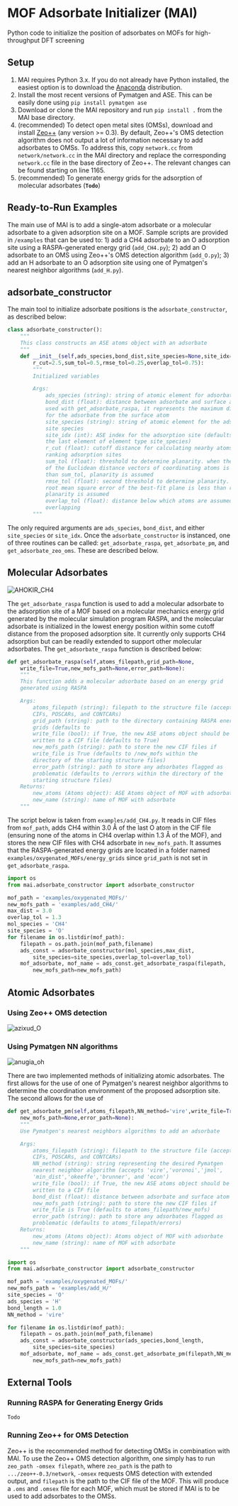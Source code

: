 # MOF Adsorbate Initializer (MAI)
Python code to initialize the position of adsorbates on MOFs for high-throughput DFT screening

## Setup
1. MAI requires Python 3.x. If you do not already have Python installed, the easiest option is to download the [Anaconda](https://www.anaconda.com/download/) distribution.
2. Install the most recent versions of Pymatgen and ASE. This can be easily done using `pip install pymatgen ase` 
3. Download or clone the MAI repository and run `pip install .` from the MAI base directory.
4. (recommended) To detect open metal sites (OMSs), download and install [Zeo++](http://www.zeoplusplus.org/download.html) (any version >= 0.3). By default, Zeo++'s OMS detection algorithm does not output a lot of information necessary to add adsorbates to OMSs. To address this, copy `network.cc` from `network/network.cc` in the MAI directory and replace the corresponding `network.cc` file in the base directory of Zeo++. The relevant changes can be found starting on line 1165.
5. (recommended) To generate energy grids for the adsorption of molecular adsorbates (**`Todo`**)

## Ready-to-Run Examples
The main use of MAI is to add a single-atom adsorbate or a molecular adsorbate to a given adsorption site on a MOF. Sample scripts are provided in `/examples` that can be used to: 1) add a CH4 adsorbate to an O adsorption site using a RASPA-generated energy grid (`add_CH4.py`); 2) add an O adsorbate to an OMS using Zeo++'s OMS detection algorithm (`add_O.py`); 3) add an H adsorbate to an O adsorption site using one of Pymatgen's nearest neighbor algorithms (`add_H.py`).

## adsorbate_constructor
The main tool to initialize adsorbate positions is the `adsorbate_constructor`, as described below:
```python
class adsorbate_constructor():
	"""
	This class constructs an ASE atoms object with an adsorbate
	"""
	def __init__(self,ads_species,bond_dist,site_species=None,site_idx=None,
		r_cut=2.5,sum_tol=0.5,rmse_tol=0.25,overlap_tol=0.75):
		"""
		Initialized variables

		Args:
			ads_species (string): string of atomic element for adsorbate (e.g. 'O')
			bond_dist (float): distance between adsorbate and surface atom. If
			used with get_adsorbate_raspa, it represents the maximum distance
			for the adsorbate from the surface atom
			site_species (string): string of atomic element for the adsorption
			site species
			site_idx (int): ASE index for the adsorption site (defaults to
			the last element of element type site_species)
			r_cut (float): cutoff distance for calculating nearby atoms when
			ranking adsorption sites
			sum_tol (float): threshold to determine planarity. when the sum
			of the Euclidean distance vectors of coordinating atoms is less
			than sum_tol, planarity is assumed
			rmse_tol (float): second threshold to determine planarity. when the 
			root mean square error of the best-fit plane is less than rmse_tol,
			planarity is assumed
			overlap_tol (float): distance below which atoms are assumed to be
			overlapping
		"""
```
The only required arguments are `ads_species`, `bond_dist`, and either `site_species` or `site_idx`. Once the `adsorbate_constructor` is instanced, one of three routines can be called: `get_adsorbate_raspa`, `get_adsorbate_pm`, and `get_adsorbate_zeo_oms`. These are described below.

## Molecular Adsorbates
![AHOKIR_CH4](test/success/add_CH4/ahokir_ch4.png)

The `get_adsorbate_raspa` function is used to add a molecular adsorbate to the adsorption site of a MOF based on a molecular mechanics energy grid generated by the molecular simulation program RASPA, and the molecular adsorbate is initialized in the lowest energy position within some cutoff distance from the proposed adsorption site. It currently only supports CH4 adsorption but can be readily extended to support other molecular adsorbates. The `get_adsorbate_raspa` function is described below:

```python
def get_adsorbate_raspa(self,atoms_filepath,grid_path=None,
	write_file=True,new_mofs_path=None,error_path=None):
	"""
	This function adds a molecular adsorbate based on an energy grid
	generated using RASPA

	Args:
		atoms_filepath (string): filepath to the structure file (accepts
		CIFs, POSCARs, and CONTCARs)
		grid_path (string): path to the directory containing RASPA energy
		grids (defaults to 
		write_file (bool): if True, the new ASE atoms object should be
		written to a CIF file (defaults to True)
		new_mofs_path (string): path to store the new CIF files if
		write_file is True (defaults to /new_mofs within the
		directory of the starting structure files)
		error_path (string): path to store any adsorbates flagged as
		problematic (defaults to /errors within the directory of the
		starting structure files)
	Returns:
		new_atoms (Atoms object): ASE Atoms object of MOF with adsorbate
		new_name (string): name of MOF with adsorbate
	"""
```
The script below is taken from `examples/add_CH4.py`. It reads in CIF files from `mof_path`, adds CH4 within 3.0 Å of the last O atom in the CIF file (ensuring none of the atoms in CH4 overlap within 1.3 Å of the MOF), and stores the new CIF files with CH4 adsorbate in `new_mofs_path`. It assumes that the RASPA-generated energy grids are located in a folder named `examples/oxygenated_MOFs/energy_grids` since `grid_path` is not set in `get_adsorbate_raspa`. 

```python
import os
from mai.adsorbate_constructor import adsorbate_constructor

mof_path = 'examples/oxygenated_MOFs/'
new_mofs_path = 'examples/add_CH4/'
max_dist = 3.0
overlap_tol = 1.3
mol_species = 'CH4'
site_species = 'O'
for filename in os.listdir(mof_path):
	filepath = os.path.join(mof_path,filename)
	ads_const = adsorbate_constructor(mol_species,max_dist,
		site_species=site_species,overlap_tol=overlap_tol)
	mof_adsorbate, mof_name = ads_const.get_adsorbate_raspa(filepath,
		new_mofs_path=new_mofs_path)
```
## Atomic Adsorbates
### Using Zeo++ OMS detection
![azixud_O](test/success/add_O/azixud_o.png)

### Using Pymatgen NN algorithms
![anugia_oh](test/success/add_H/anugia_oh.png)

There are two implemented methods of initializing atomic adsorbates. The first allows for the use of one of Pymatgen's nearest neighbor algorithms to determine the coordination environment of the proposed adsorption site. The second allows for the use of 

```python
def get_adsorbate_pm(self,atoms_filepath,NN_method='vire',write_file=True,
	new_mofs_path=None,error_path=None):
	"""
	Use Pymatgen's nearest neighbors algorithms to add an adsorbate

	Args:
		atoms_filepath (string): filepath to the structure file (accepts
		CIFs, POSCARs, and CONTCARs)
		NN_method (string): string representing the desired Pymatgen
		nearest neighbor algorithm (accepts 'vire','voronoi','jmol',
		'min_dist','okeeffe','brunner', and 'econ')
		write_file (bool): if True, the new ASE atoms object should be
		written to a CIF file
		bond_dist (float): distance between adsorbate and surface atom
		new_mofs_path (string): path to store the new CIF files if
		write_file is True (defaults to atoms_filepath/new_mofs)
		error_path (string): path to store any adsorbates flagged as
		problematic (defaults to atoms_filepath/errors)
	Returns:
		new_atoms (Atoms object): Atoms object of MOF with adsorbate
		new_name (string): name of MOF with adsorbate
	"""
```

```python
import os
from mai.adsorbate_constructor import adsorbate_constructor

mof_path = 'examples/oxygenated_MOFs/'
new_mofs_path = 'examples/add_H/'
site_species = 'O'
ads_species = 'H'
bond_length = 1.0
NN_method = 'vire'

for filename in os.listdir(mof_path):
	filepath = os.path.join(mof_path,filename)
	ads_const = adsorbate_constructor(ads_species,bond_length,
		site_species=site_species)
	mof_adsorbate, mof_name = ads_const.get_adsorbate_pm(filepath,NN_method,
		new_mofs_path=new_mofs_path)
```
## External Tools
### Running RASPA for Generating Energy Grids
`Todo`
### Running Zeo++ for OMS Detection
Zeo++ is the recommended method for detecting OMSs in combination with MAI. To use the Zeo++ OMS detection algorithm, one simply has to run `zeo_path -omsex filepath`, where `zeo_path` is the path to `.../zeo++-0.3/network`, `-omsex` requests OMS detection with extended output, and `filepath` is the path to the CIF file of the MOF. This will produce a `.oms` and `.omsex` file for each MOF, which must be stored if MAI is to be used to add adsorbates to the OMSs.
